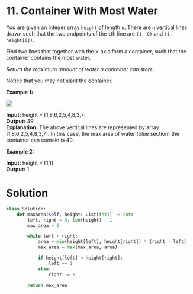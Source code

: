 # 11. Container With Most Water

You are given an integer array `height` of length `n`. There are `n` vertical lines drawn such that the two endpoints of the `i`th line are `(i, 0)` and `(i, height[i])`.

Find two lines that together with the x-axis form a container, such that the container contains the most water.

_Return the maximum amount of water a container can store._

Notice that you may not slant the container.

**Example 1:**

![](https://s3-lc-upload.s3.amazonaws.com/uploads/2018/07/17/question_11.jpg)

**Input:** height = [1,8,6,2,5,4,8,3,7]<br>
**Output:** 49<br>
**Explanation:** The above vertical lines are represented by array [1,8,6,2,5,4,8,3,7]. In this case, the max area of water (blue section) the container can contain is 49.<br>

**Example 2:**

**Input:** height = [1,1]<br>
**Output:** 1<br>

# Solution

```python
class Solution:
    def maxArea(self, height: List[int]) -> int:
        left, right = 0, len(height) - 1
        max_area = 0

        while left < right:
            area = min(height[left], height[right]) * (right - left)
            max_area = max(max_area, area)

            if height[left] < height[right]:
                left += 1
            else:
                right -= 1

        return max_area
```

